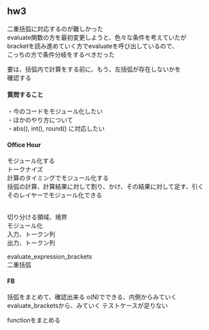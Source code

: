 ## hw3

二重括弧に対応するのが難しかった<br>
evaluate関数の方を最初変更しようと、色々な条件を考えていたが<br>
bracketを読み進めていく方でevaluateを呼び出しているので、<br>
こっちの方で条件分岐をするべきだった<br>

要は、括弧内で計算をする前に、もう、左括弧が存在しないかを<br>
確認する

#### 質問すること

・今のコードをモジュール化したい<br>
・ほかのやり方について<br>
・abs(), int(), round() に対応したい

#### Office Hour

モジュール化する<br>
トークナイズ<br>
計算のタイミングでモジュール化する<br>
括弧の計算、計算結果に対して割り、かけ、その結果に対して足す、引く<br>
そのレイヤーでモジュール化できる<br><br>

切り分ける領域、境界<br>
モジュール化<br>
入力、トークン列<br>
出力、トークン列<br>

evaluate_expression_brackets<br>
二重括弧


#### FB

括弧をまとめて、確認出来る
o(N)でできる、内側からみていく
evaluate_bracketsから、みていく
テストケースが足りない

functionをまとめる
